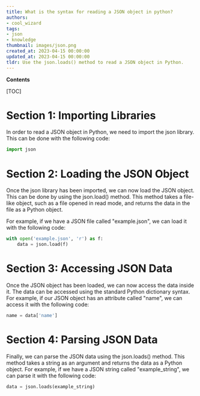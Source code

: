 ```yaml
---
title: What is the syntax for reading a JSON object in python?
authors:
- cool_wizard
tags:
- json
- knowledge
thumbnail: images/json.png
created_at: 2023-04-15 00:00:00
updated_at: 2023-04-15 00:00:00
tldr: Use the json.loads() method to read a JSON object in Python.
---
```


**Contents**

[TOC]

# Section 1: Importing Libraries

In order to read a JSON object in Python, we need to import the json library. This can be done with the following code:

```python
import json
```

# Section 2: Loading the JSON Object

Once the json library has been imported, we can now load the JSON object. This can be done by using the json.load() method. This method takes a file-like object, such as a file opened in read mode, and returns the data in the file as a Python object. 

For example, if we have a JSON file called "example.json", we can load it with the following code:

```python
with open('example.json', 'r') as f:
    data = json.load(f)
```

# Section 3: Accessing JSON Data

Once the JSON object has been loaded, we can now access the data inside it. The data can be accessed using the standard Python dictionary syntax. For example, if our JSON object has an attribute called "name", we can access it with the following code:

```python
name = data['name']
```

# Section 4: Parsing JSON Data

Finally, we can parse the JSON data using the json.loads() method. This method takes a string as an argument and returns the data as a Python object. For example, if we have a JSON string called "example_string", we can parse it with the following code:

```python
data = json.loads(example_string)
```
